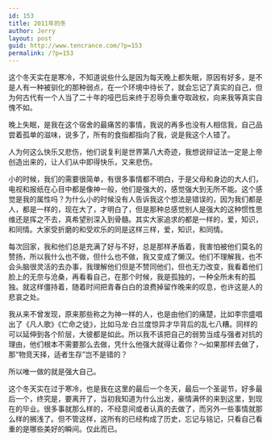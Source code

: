 ```yaml
---
id: 153
title: 2011年的冬
author: Jerry
layout: post
guid: http://www.tencrance.com/?p=153
permalink: /?p=153
---
```

这个冬天实在是寒冷，不知道说些什么是因为每天晚上都失眠，原因有好多，是不是人有一种被驯化的那种弱点，在一个环境中待长了，就会忘记了真实的自己，但为何古代有一个人当了二十年的哑巴后来终于忍辱负重夺取政权，向来我等真实自愧不如。

晚上失眠，是我在这个宿舍的最痛苦的事情，我说的再多也没有人相信我，自己品尝着孤单的滋味，说多了，所有的食指都指向了我，说是我这个人错了。

人为何这么快乐又悲伤，他们说复利是世界第八大奇迹，我想说辩证法一定是上帝创造出来的，让人们从中即得快乐，又来悲伤。

小的时候，我们的需要很简单，有很多事情都不明白，于是父母和身边的大人们，电视和报纸在心目中都是像神一般，他们是强大的，感觉强大到无所不能。这个感觉是我的属性吗？为什么小的时候没有人告诉我这个想法是错误的，因为我们都是人，都是一样的，现在大了，才明白了，但是那种总感觉别人是强大的这种惯性思维还是挥之不去，真希望别深入到骨髓。其实大家追求的都是一样的，爱，知识，和同情。大家受折磨的和受欢乐的同是这样三样，爱，知识，和同情。<!--more-->

每次回家，我和他们总是充满了好与不好，总是那样矛盾着，我害怕被他们莫名的赞扬，所以我什么也不做，但什么也不做，我又变成了懒汉。他们不理解我，也不会头脑很灵活的去办事，我理解他们但是不赞同他们，但也无力改变，我看着他们脸上的无奈与沧桑，再看看自己，在那个时候，我是孤独的，一种全所未有的孤独。就这样僵持着，随着时间把青春白白的浪费掉留作晚来的叹息，也许这是人的悲哀之处。

我从来不曾发现，原来那些称之为神一样的人，也是由他们的痛楚，比如李宗盛唱出了《凡人歌》《亡命之徒》，比如马龙·白兰度惊异才华背后的乱七八糟。同样的可以延伸到各个阶层，大彼都是如此。所以我不该把自己的弱势当成与强者对抗的理由，他们根本不需要那么去做，凭什么他强大就得让着你？～如果那样去做了，那“物竞天择，适者生存”岂不是错的？

所以唯一做的就是强大自己。

这个冬天实在过于寒冷，也是我在这里的最后一个冬天，最后一个圣诞节，好多最后一个，终究是，要离开了，当初我知道为什么出发，豪情满怀的来到这里，到现在的毕业。很多事就那么样的，不经意间或者认真的去做了，而另外一些事情就那么样的搁浅了。但不管这样，这所有的已经构成了历史，忘记与铭记，只看自己看重的是哪些美好的瞬间。仅此而已。